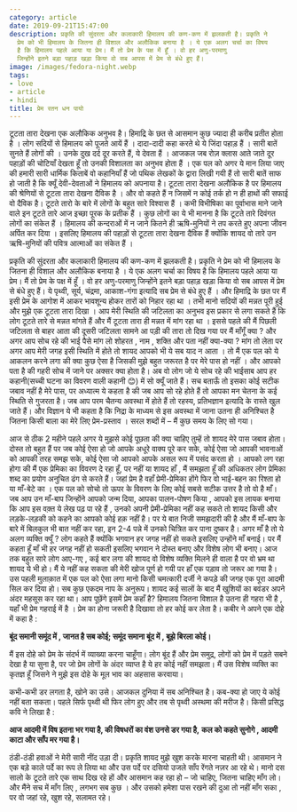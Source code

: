 ```yaml
---
category: article
date: 2019-09-21T15:47:00
description: प्रकृति की सुंदरता और कलाकारी हिमालय की कण-कण में झलकती है। प्रकृति ने
  प्रेम को भी हिमालय के जितना ही विशाल और अलौकिक बनाया है । ये एक अलग चर्चा का विषय
  है कि हिमालय पहले आया या प्रेम। मैं तो प्रेम के पक्ष में हूँ । वो हर अणु-परमाणु
  जिन्होंने इतने बड़ा पहाड़ खड़ा किया वो सब आपस में प्रेम से बंधे हुए हैं।
image: /images/fedora-night.webp
tags:
- love
- article
- hindi
title: प्रेम रतन धन पायो
---
```


टूटता तारा देखना एक अलौकिक अनुभव है। हिमाद्रि के छत से आसमान कुछ ज्यादा ही करीब प्रतीत होता है । लोग सदियों से हिमालय को पूजते आयें हैं ।
दादा-दादी कहा करते थे ये जिंदा पहाड़ हैं । सारी बातें सुनते हैं लोगों की । उनके दुख दर्द दूर करते हैं, ये देवता हैं । आजकल जब रोज़ क्लास
आते जाते दूर पहाड़ों की चोटियाँ देखता हूँ तो उनकी विशालता का अनुभव होता हैं । एक पल को अगर ये मान लिया जाए की हमारी सारी धार्मिक किताबें
वो कहानियाँ हैं जो पथिक लेखकों के द्वारा लिखी गयी हैं तो सारी बातें साफ हो जाती है कि क्यूँ देवी-देवताओं ने हिमालय को अपनाया है। टूटता
तारा देखना अलौकिक है पर हिमालय की श्रेणियों से टूटता तारा देखना दैविक है । और वो कहते हैं न जिसमें न कोई तर्क हो न ही हाथों की सफाई वो
दैविक है। टूटते तारो के बारे में लोगों के बहुत सारे विश्वास हैं । कभी विभीषिका का पूर्वाभास माने जाने वाले इन टूटते तारे आज इच्छा पूरक के
प्रतीक हैं । कुछ लोगों का ये भी मानना है कि टूटते तारे दिवंगत लोगों का संकेत हैं ।  हिमालय की कन्दराओं में न जाने कितने ही ऋषि-मुनियों ने
तप करते हुए अपना जीवन अर्पित कर दिया । इसलिए हिमालय की पहाड़ों से टूटता तारा देखना दैविक हैं क्योंकि शायद वो तारे उन ऋषि-मुनियों की पवित्र
आत्माओं का संकेत हैं ।

प्रकृति की सुंदरता और कलाकारी हिमालय की कण-कण में झलकती है। प्रकृति ने प्रेम को भी हिमालय के जितना ही विशाल और अलौकिक बनाया है । ये एक
अलग चर्चा का विषय है कि हिमालय पहले आया या प्रेम। मैं तो प्रेम के पक्ष में हूँ । वो हर अणु-परमाणु जिन्होंने इतने बड़ा पहाड़ खड़ा किया वो सब
आपस में प्रेम से बंधे हुए हैं। ये पृथ्वी, सूर्य, चंद्रमा, आकाश-गंगा इत्यादि सब प्रेम से बंधे हुए हैं । और हिमाद्रि के छत पर मैं इसी प्रेम
के आगोश में आकर भावशून्य होकर तारों को निहार रहा था । तभी मानो सदियों की मन्नत पूरी हुई और मुझे एक टूटता तारा दिखा । आप मेरी स्थिति की
जटिलता का अनुभव इस प्रकार से लगा सकते हैं कि लोग टूटते तारे से मन्नत मांगते हैं और मैं टूटता तारा ही मन्नत में मांग रहा था । इससे पहले की
मैं पिछली जटिलता से बाहर आता की दूसरी जटिलता सामने आ पड़ी की तारा तो दिख गया पर मैं माँगूँ क्या ? और अगर आप सोच रहे की भाई पैसे मांग लो
शोहरत , नाम , शक्ति और पता नहीं क्या-क्या ? मांग तो लेता पर अगर आप मेरी जगह इसी स्थिति में होते तो शायद आपको भी ये सब याद न आता । तो मैं
एक पल को ये आकलन करने लगा की क्या कुछ ऐसा है जिसकी मुझे बहुत जरूरत है पर मेरे पास हो नहीं । और आपको पता है की गहरी सोच में जाने पर अक्सर
क्या होता है। अब वो लोग जो ये सोच रहे की भाईसाब आप हर कहानी(सच्ची घटना का विवरण वाली कहानी 😊) में सो क्यूँ जाते हैं। सच बताऊँ तो इसका
कोई सटीक जबाव नहीं है मेरे पास, पर अध्यात्म ये कहता है की जब आप सो रहे होते हैं तो आपका मन चेतना के कई स्थिति से गुजरता है। जब आप परम
चैतन्य अवस्था में होते हैं तो रहस्य, प्रतिभज्ञान इत्यादि के रास्ते खुल जाते हैं। और विज्ञान ये भी कहता है कि निद्रा के माध्यम से इस
अवस्था में जाना उतना ही अनिश्चित है जितना किसी बाला का मेरे लिए प्रेम-प्रस्ताव । सरल शब्दों में – मैं कुछ समय के लिए सो गया।

आज से ठीक 2 महीने पहले अगर ये मुझसे कोई पूछता की क्या चाहिए तुम्हें तो शायद मेरे पास जबाव होता। दोस्त तो बहुत हैं पर जब कोई ऐसा हो जो
आपके अधूरे वाक्य पूरे कर सके, कोई ऐसा जो आपकी भावनाओं को आपकी तरह समझ सके, कोई ऐसा जो आपको आपके असल रूप में पसंद करता हो । आपको लग रहा
होगा की मैं एक प्रेमिका का विवरण दे रहा हूँ, पर नहीं या शायद हाँ , मैं समझता हूँ की अधिकतर लोग प्रेमिका शब्द का प्रयोग अनुचित ढंग से करते
हैं। जहां प्रेम है वहाँ प्रेमी-प्रेमिका होंगे फिर वो भाई-बहन का रिश्ता हो या माँ-बेटे का । एक पल को सोचो तो ऊपर के विवरण के लिए कोई सबसे
सटीक उत्तर है तो वो है माँ। जब आप उन माँ-बाप जिन्होंने आपको जन्म दिया, आपका पालन-पोषण किया , आपको इस लायक बनाया कि आप इस वक़्त ये लेख पढ़
पा रहे हैं , उनको अपनी प्रेमी-प्रेमिका नहीं कह सकते तो शायद किसी और लड़के-लड़की को कहने का आपको कोई हक़ नहीं है। पर ये बात निजी समझदारी की
है और मैं माँ-बाप के बारे में बिलकुल भी बात नहीं कर रहा, इन 2-4 पन्ने में उनको चित्रित कर पाना दुष्कर है। अगर माँ है तो ये अलग व्यक्ति
क्यूँ ? लोग कहते हैं क्योंकि भगवान हर जगह नहीं हो सकते इसलिए उन्होंने माँ बनाई। पर मैं कहता हूँ माँ भी हर जगह नहीं हो सकती इसलिए भगवान ने
दोस्त बनाए और विशेष लोग भी बनाए। आज तक बहुत सारे लोग आए-गए , कई बार लगा की शायद वो विशेष व्यक्ति मिलने ही वाला है पर वो भ्रम था शायद ये
भी हो। मैं ये नहीं कह सकता की मेरी खोज पूर्ण हो गयी पर हाँ एक पड़ाव तो जरूर आ गया है। उस पहली मुलाक़ात में एक पल को ऐसा लगा मानो किसी
चमत्कारी दर्जी ने कपड़े की जगह एक पूरा आदमी सिल कर दिया हो। सब कुछ एकदम नाप के अनुरूप। शायद कई सालों के बाद मैं खुशियों का बवंडर अपने अंदर
महसूस कर रहा था। आप पूछेंगे इसमें प्रेम कहाँ है? हिमालय जितना विशाल है उतना ही गहरा भी है , यहाँ भी प्रेम गहराई में है । प्रेम का होना
जरूरी है दिखावा तो हर कोई कर लेता है। कबीर ने अपने एक दोहे में कहा है :

**बूंद समानी समूंद में , जानत है सब कोई; समूंद समाना बूंद में , बूझे बिरला कोई।**

मैं इस दोहे को प्रेम के संदर्भ में व्याख्या करना चाहूँगा। लोग बूंद हैं और प्रेम समुद्र, लोगों को प्रेम में पड़ते सबने देखा है या सुना है,
पर जो प्रेम लोगों के अंदर व्याप्त है ये हर कोई नहीं समझता। मैं उस विशेष व्यक्ति का कृतज्ञ हूँ जिसने ने मुझे इस दोहे के मूल भाव का अहसास
करवाया।

कभी-कभी डर लगता है, खोने का उसे। आजकल दुनिया में सब अनिश्चित है। कब-क्या हो जाए ये कोई नहीं बता सकता। पहले सिर्फ पृथ्वी थी फिर लोग हुए और
तब से पृथ्वी अस्थमा की मरीज है। किसी प्रसिद्ध कवि ने लिखा है :

**आज आदमी में विष इतना भर गया है, की विषधरों का वंश उनसे डर गया है,**
**कल को कहते सुनोगे , आदमी काटा और साँप मर गया है।**

ठंडी-ठंडी हवाओं ने मेरी सारी नींद उड़ा दी। प्रकृति शायद मुझे खुश करके मारना चाहती थी। आसमान ने एक बड़े काले पर्दे का रूप ले लिया था और उस
पर्दे पर दसियो उजले साँप रेंगते नज़र आ रहे थे। मानो दस सालो के टूटते तारे एक साथ दिख रहे हों और आसमान कह रहा हो – जो चाहिए, जितना चाहिए
माँग लो। और मैंने सच में माँग लिए , लगभग सब कुछ । और उसको हमेशा पास रखने की दुआ तो नहीं माँग सका , पर वो जहां रहे, खुश रहे, सलामत रहे।
